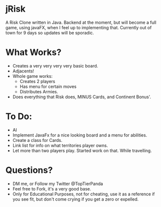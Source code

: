 # jRisk
A Risk Clone written in Java. Backend at the moment, but will become a full game, using javaFX, when I feel up to implementing that.
Currently out of town for 9 days so updates will be sporadic.

# What Works?
  - Creates a very very very very basic board.
  - Adjacents!
  - Whole game works:
      - Creates 2 players
      - Has menu for certain moves
      - Distributes Armies.
  - Does everything that Risk does, MINUS Cards, and Continent Bonus'.
  
# To Do:
  - AI
  - Implement JavaFx for a nice looking board and a menu for abilities.
  - Create a class for Cards.
  - Link list for info on what territories player owns.
  - Let more than two players play. Started work on that. While travelling.

# Questions?
  - DM me, or Follow my Twitter @TopTierPanda
  - Feel free to Fork, it's a very good base.
  - Only for Educational Purposes, not for cheating, use it as a reference if you see fit, but don't come crying if you get a zero or expelled.
